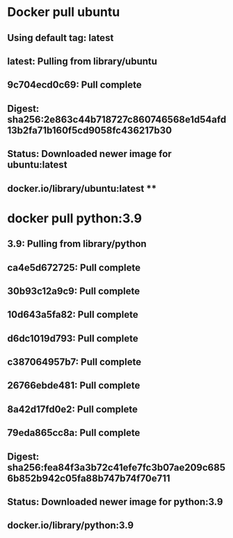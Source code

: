 # Docker pull ubuntu
## Using default tag: latest 
## latest: Pulling from library/ubuntu
## 9c704ecd0c69: Pull complete 
## Digest: sha256:2e863c44b718727c860746568e1d54afd13b2fa71b160f5cd9058fc436217b30
## Status: Downloaded newer image for ubuntu:latest
## docker.io/library/ubuntu:latest **

# docker pull python:3.9
## 3.9: Pulling from library/python
## ca4e5d672725: Pull complete 
## 30b93c12a9c9: Pull complete 
## 10d643a5fa82: Pull complete 
## d6dc1019d793: Pull complete 
## c387064957b7: Pull complete 
## 26766ebde481: Pull complete 
## 8a42d17fd0e2: Pull complete 
## 79eda865cc8a: Pull complete 
## Digest: sha256:fea84f3a3b72c41efe7fc3b07ae209c6856b852b942c05fa88b747b74f70e711
## Status: Downloaded newer image for python:3.9
## docker.io/library/python:3.9
